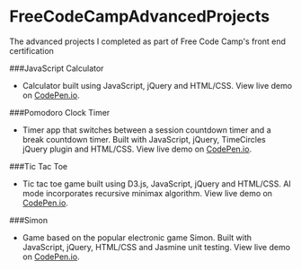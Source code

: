 # FreeCodeCampAdvancedProjects
The advanced projects I completed as part of Free Code Camp's front end certification


###JavaScript Calculator

- Calculator built using JavaScript, jQuery and HTML/CSS.
  View live demo on [CodePen.io](http://codepen.io/tom-p-uk/full/ObJKLj/).


###Pomodoro Clock Timer

- Timer app that switches between a session countdown timer and a break countdown timer. Built with JavaScript, jQuery, TimeCircles jQuery plugin and HTML/CSS.
  View live demo on [CodePen.io](http://codepen.io/tom-p-uk/pen/QGwqBj/).


###Tic Tac Toe

- Tic tac toe game built using D3.js, JavaScript, jQuery and HTML/CSS. AI mode incorporates recursive minimax algorithm.
  View live demo on [CodePen.io](http://codepen.io/tom-p-uk/full/KNpRaR/).

###Simon

- Game based on the popular electronic game Simon. Built with JavaScript, jQuery, HTML/CSS and Jasmine unit testing.
  View live demo on [CodePen.io](http://codepen.io/tom-p-uk/full/MbJxNZ/).